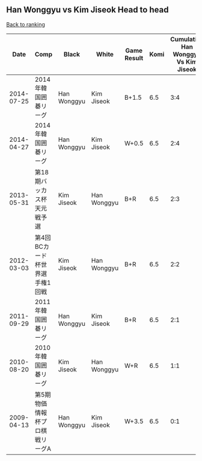 ## Han Wonggyu vs Kim Jiseok Head to head

[Back to ranking](../../index.md)




| **Date** | **Comp** | **Black** | **White** | **Game Result** | **Komi** | **Cumulative Han Wonggyu Vs Kim Jiseok** | **Han Wonggyu Streak** | **Kim Jiseok Streak** | 
| --- | --- | --- | --- | --- | --- | --- | --- | --- |
| 2014-07-25 | 2014年韓国囲碁リーグ | Han Wonggyu | Kim Jiseok | B+1.5 | 6.5 | 3:4 | 1 | 0 | 
| 2014-04-27 | 2014年韓国囲碁リーグ | Han Wonggyu | Kim Jiseok | W+0.5 | 6.5 | 2:4 | 0 | 3 | 
| 2013-05-31 | 第18期バッカス杯天元戦予選 | Kim Jiseok | Han Wonggyu | B+R | 6.5 | 2:3 | 0 | 2 | 
| 2012-03-03 | 第4回BCカード杯世界選手権1回戦 | Kim Jiseok | Han Wonggyu | B+R | 6.5 | 2:2 | 0 | 1 | 
| 2011-09-29 | 2011年韓国囲碁リーグ | Han Wonggyu | Kim Jiseok | B+R | 6.5 | 2:1 | 2 | 0 | 
| 2010-08-20 | 2010年韓国囲碁リーグ | Kim Jiseok | Han Wonggyu | W+R | 6.5 | 1:1 | 1 | 0 | 
| 2009-04-13 | 第5期物価情報杯プロ棋戦リーグA | Han Wonggyu | Kim Jiseok | W+3.5 | 6.5 | 0:1 | 0 | 1 |




